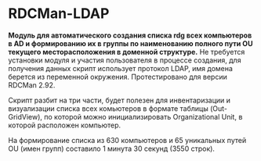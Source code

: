 # RDCMan-LDAP
**Модуль для автоматического создания списка rdg всех компьютеров в AD и формированию их в группы по наименованию полного пути OU текущего месторасположения в доменной структуре.** Не требуется установки модуля и участия пользователя в процессе создания, для получения данных скрипт использует протокол LDAP, имя домена берется из переменной окружения. Протестировано для версии RDCMan 2.92.

Скрипт разбит на три части, будет полезен для инвентаризации и визуализации списка всех комьютеров в формате таблицы (Out-GridView), по которой можно инициализировать Organizational Unit, в которой расположен компьютер.

На формирование списка из 630 компьютеров и 65 уникальных путей OU (имен групп) составило 1 минута 30 секунд (3550 строк).
